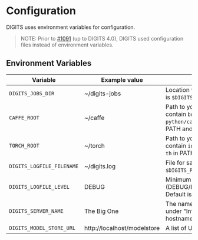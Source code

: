 # Configuration

DIGITS uses environment variables for configuration.

> NOTE: Prior to [#1091](https://github.com/NVIDIA/DIGITS/pull/1091) (up to DIGITS 4.0), DIGITS used configuration files instead of environment variables.


## Environment Variables

| Variable | Example value | Description |
| --- | --- | --- |
| `DIGITS_JOBS_DIR` | ~/digits-jobs | Location where job files are stored. Default is `$DIGITS_ROOT/digits/jobs`. |
| `CAFFE_ROOT` | ~/caffe | Path to your local Caffe build. Should contain `build/tools/caffe` and `python/caffe/`. If unset, looks for `caffe` in PATH and PYTHONPATH.|
| `TORCH_ROOT` | ~/torch | Path to your local Torch build. Should contain `install/bin/th`. If unset, looks for `th` in PATH. |
| `DIGITS_LOGFILE_FILENAME` | ~/digits.log | File for saving log messages. Default is `$DIGITS_ROOT/digits/digits.log`. |
| `DIGITS_LOGFILE_LEVEL` | DEBUG | Minimum log message level to be saved (DEBUG/INFO/WARNING/ERROR/CRITICAL). Default is INFO. |
| `DIGITS_SERVER_NAME` | The Big One | The name of the server (accessible in the UI under "Info"). Default is the system hostname. |
| `DIGITS_MODEL_STORE_URL` | http://localhost/modelstore | A list of URL's, separated by comma. |
